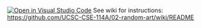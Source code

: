 [![Open in Visual Studio Code](https://classroom.github.com/assets/open-in-vscode-c66648af7eb3fe8bc4f294546bfd86ef473780cde1dea487d3c4ff354943c9ae.svg)](https://classroom.github.com/online_ide?assignment_repo_id=7685550&assignment_repo_type=AssignmentRepo)
See wiki for instructions: https://github.com/UCSC-CSE-114A/02-random-art/wiki/README
